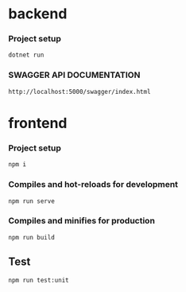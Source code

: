 # backend

### Project setup
```
dotnet run
```

### SWAGGER API DOCUMENTATION
```
http://localhost:5000/swagger/index.html
```

# frontend

### Project setup
```
npm i
```
### Compiles and hot-reloads for development
```
npm run serve
```

### Compiles and minifies for production
```
npm run build
```
## Test
```
npm run test:unit
```
